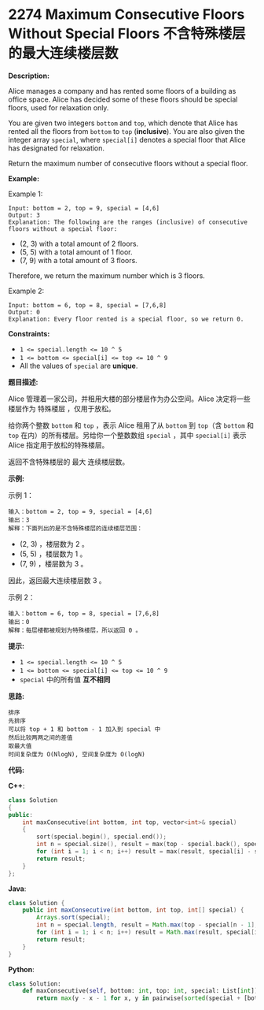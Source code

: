 # 2274 Maximum Consecutive Floors Without Special Floors 不含特殊楼层的最大连续楼层数

__Description:__

Alice manages a company and has rented some floors of a building as office space. Alice has decided some of these floors should be special floors, used for relaxation only.

You are given two integers `bottom` and `top`, which denote that Alice has rented all the floors from `bottom` to `top` (__inclusive__). You are also given the integer array `special`, where `special[i]` denotes a special floor that Alice has designated for relaxation.

Return the maximum number of consecutive floors without a special floor.

__Example:__

Example 1:

```text
Input: bottom = 2, top = 9, special = [4,6]
Output: 3
Explanation: The following are the ranges (inclusive) of consecutive floors without a special floor:
```

- (2, 3) with a total amount of 2 floors.
- (5, 5) with a total amount of 1 floor.
- (7, 9) with a total amount of 3 floors.

Therefore, we return the maximum number which is 3 floors.

Example 2:

```text
Input: bottom = 6, top = 8, special = [7,6,8]
Output: 0
Explanation: Every floor rented is a special floor, so we return 0.
```

__Constraints:__

- `1 <= special.length <= 10 ^ 5`
- `1 <= bottom <= special[i] <= top <= 10 ^ 9`
- All the values of `special` are __unique__.

__题目描述:__

Alice 管理着一家公司，并租用大楼的部分楼层作为办公空间。Alice 决定将一些楼层作为 特殊楼层 ，仅用于放松。

给你两个整数 `bottom` 和 `top` ，表示 Alice 租用了从 `bottom` 到 `top`（含 `bottom` 和 `top` 在内）的所有楼层。另给你一个整数数组 `special` ，其中 `special[i]` 表示 Alice 指定用于放松的特殊楼层。

返回不含特殊楼层的 最大 连续楼层数。

__示例:__

示例 1：

```text
输入：bottom = 2, top = 9, special = [4,6]
输出：3
解释：下面列出的是不含特殊楼层的连续楼层范围：
```

- (2, 3) ，楼层数为 2 。
- (5, 5) ，楼层数为 1 。
- (7, 9) ，楼层数为 3 。

因此，返回最大连续楼层数 3 。

示例 2：

```text
输入：bottom = 6, top = 8, special = [7,6,8]
输出：0
解释：每层楼都被规划为特殊楼层，所以返回 0 。
```

__提示:__

- `1 <= special.length <= 10 ^ 5`
- `1 <= bottom <= special[i] <= top <= 10 ^ 9`
- `special` 中的所有值 __互不相同__

__思路:__

```text
排序
先排序
可以将 top + 1 和 bottom - 1 加入到 special 中
然后比较两两之间的差值
取最大值
时间复杂度为 O(NlogN), 空间复杂度为 O(logN)
```

__代码:__

__C++__:

```C++
class Solution 
{
public:
    int maxConsecutive(int bottom, int top, vector<int>& special) 
    {
        sort(special.begin(), special.end());
        int n = special.size(), result = max(top - special.back(), special.front() - bottom);
        for (int i = 1; i < n; i++) result = max(result, special[i] - special[i - 1] - 1);
        return result;
    }
};
```

__Java__:

```Java
class Solution {
    public int maxConsecutive(int bottom, int top, int[] special) {
        Arrays.sort(special);
        int n = special.length, result = Math.max(top - special[n - 1], special[0] - bottom);
        for (int i = 1; i < n; i++) result = Math.max(result, special[i] - special[i - 1] - 1);
        return result;
    }
}
```

__Python__:

```Python
class Solution:
    def maxConsecutive(self, bottom: int, top: int, special: List[int]) -> int:
        return max(y - x - 1 for x, y in pairwise(sorted(special + [bottom - 1, top + 1])))
```
